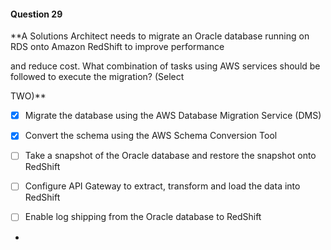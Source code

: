 #### Question  29


**A Solutions Architect needs to migrate an Oracle database running on RDS onto Amazon RedShift to improve performance

and reduce cost. What combination of tasks using AWS services should be followed to execute the migration? (Select

TWO)**


- [x] Migrate the database using the AWS Database Migration Service (DMS)


- [x] Convert the schema using the AWS Schema Conversion Tool


- [ ] Take a snapshot of the Oracle database and restore the snapshot onto RedShift


- [ ] Configure API Gateway to extract, transform and load the data into RedShift


- [ ] Enable log shipping from the Oracle database to RedShift


*